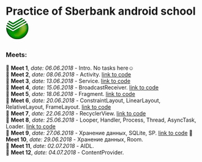 # Practice of Sberbank android school ![Logo](https://github.com/fr0zen87/SberLessons/blob/master/app/src/main/res/drawable/sber.jpg)

### Meets:
:small_blue_diamond: **Meet 1**, *date: 06.06.2018* - Intro. No tasks here:relaxed:  
:small_orange_diamond: **Meet 2**, *date: 08.06.2018* - Activity. 
[link to code](https://github.com/fr0zen87/SberLessons/tree/master/lesson2)  
:small_blue_diamond: **Meet 3**, *date: 13.06.2018* - Service. 
[link to code](https://github.com/fr0zen87/SberLessons/tree/master/lesson3)  
:small_orange_diamond: **Meet 4**, *date: 15.06.2018* - BroadcastReceiver. 
[link to code](https://github.com/fr0zen87/SberLessons/tree/master/lesson4)  
:small_blue_diamond: **Meet 5**, *date: 18.06.2018* - Fragment. 
[link to code](https://github.com/fr0zen87/SberLessons/tree/master/lesson5)  
:small_orange_diamond: **Meet 6**, *date: 20.06.2018* - ConstraintLayout, LinearLayout, RelativeLayout, FrameLayout.
[link to code](https://github.com/fr0zen87/SberLessons/tree/master/lesson6)  
:small_blue_diamond: **Meet 7**, *date: 22.06.2018* - RecyclerView. 
[link to code](https://github.com/fr0zen87/SberLessons/tree/master/lesson7)  
:small_orange_diamond: **Meet 8**, *date: 25.06.2018* - Looper, Handler, Process, Thread, AsyncTask, Loader. 
[link to code](https://github.com/fr0zen87/SberLessons/tree/master/lesson8)  
:small_blue_diamond: **Meet 9**, *date: 27.06.2018* - Хранение данных, SQLite, SP.
[link to code](https://github.com/fr0zen87/SberLessons/tree/master/lesson9)
:small_orange_diamond: **Meet 10**, *date: 29.06.2018* - Хранение данных, Room.  
:small_blue_diamond: **Meet 11**, *date: 02.07.2018* - AIDL.  
:small_orange_diamond: **Meet 12**, *date: 04.07.2018* - ContentProvider.  
